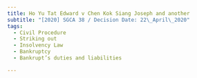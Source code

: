 ```yaml
---
title: Ho Yu Tat Edward v Chen Kok Siang Joseph and another
subtitle: "[2020] SGCA 38 / Decision Date: 22\_April\_2020"
tags:
  - Civil Procedure
  - Striking out
  - Insolvency Law
  - Bankruptcy
  - Bankrupt’s duties and liabilities

---
```

